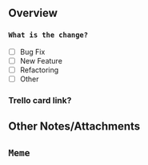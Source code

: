 ## Overview
### `What is the change?`

- [ ] Bug Fix 
- [ ] New Feature
- [ ] Refactoring
- [ ] Other

### Trello card link?

## Other Notes/Attachments

## `Meme`
